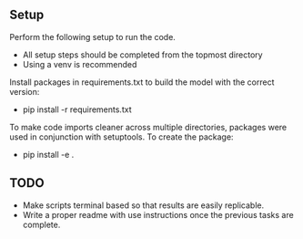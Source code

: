 ## Setup
Perform the following setup to run the code.
- All setup steps should be completed from the topmost directory
- Using a venv is recommended

Install packages in requirements.txt to build the model with the correct version:
- pip install -r requirements.txt

To make code imports cleaner across multiple directories, packages were used in conjunction with setuptools. To create the package:
- pip install -e .

## TODO
- Make scripts terminal based so that results are easily replicable.
- Write a proper readme with use instructions once the previous tasks are complete.
